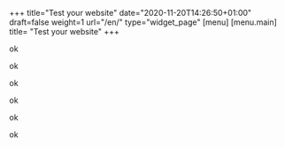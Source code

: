 +++
title="Test your website"
date="2020-11-20T14:26:50+01:00"
draft=false
weight=1
url="/en/"
type="widget_page"
[menu]
	[menu.main]
		title= "Test your website"
+++

<div data-un="un" data-deux="deux" data-trois="trois" data-quatre="quatre" data-cinq="cinq" data-six="six"><p>ok</p><p>ok</p><p>ok</p><p>ok</p><p>ok</p><p>ok</p></div>
